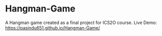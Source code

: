 # Hangman-Game
A Hangman game created as a final project for ICS2O course.
Live Demo: https://pasindu651.github.io/Hangman-Game/
